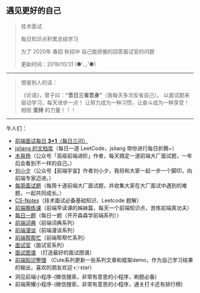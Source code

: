 ## 遇见更好的自己

> 技术面试
>
> 每日知识点积累总结学习
>
> 为了 2020年 春招  秋招中  自己能骄傲的回答面试官的问题
>
> 更新时间：2019/10/31  (●'◡'●)

------

> 借鉴别人的话：
>
> 《论语》，曾子曰：**“吾日三省吾身”**（我每天多次反省自己）。
> 以面试题来驱动学习，每天进步一点！
> 让努力成为一种习惯，让奋斗成为一种享受！ 相信 **坚持** 的力量！！！

------



牛人们：

- [前端面试每日 **3+1**（每日三问）](https://github.com/haizhilin2013)
- [jsliang 的文档库](https://github.com/LiangJunrong/document-library)（每日一道 LeetCode，jsliang 带你进行每日折腾~）
- [木易杨](https://github.com/Advanced-Frontend/Daily-Interview-Question)（公众号「高级前端进阶」作者，每天搞定一道前端大厂面试题，一年后会看到不一样的自己。）
- [刘小夕](https://github.com/YvetteLau/Step-By-Step)（公众号【前端宇宙】作者刘小夕，我将和大家一起一步一个脚印，向前端专家迈进。）
- [每周面试题](https://github.com/airuikun/Weekly-FE-Interview)（每周十道前端大厂面试题，并收集大家在大厂面试中遇到的难题，一起共同成长。）
- [CS-Notes](https://github.com/CyC2018/CS-Notes)（技术面试必备基础知识、Leetcode 题解）
- [前端晚练课](https://github.com/fezaoduke/fe-practice-hard)（前端早读课的姊妹篇，每天一个前端知识点，苦练前端真功夫）
- [每日一题](https://juejin.im/user/5c31b0176fb9a049f7465912)（每日一题（开开森森学前端系列））
- [前端词典](https://juejin.im/user/5b6d656ef265da0f7c4ff4fd/posts)（前端词典系列）
- [前端漫谈](https://juejin.im/user/585a2f52128fe10069ba1b95/posts)（前端漫谈系列）
- [前端帮帮忙](https://juejin.im/user/57b26b806be3ff006bb97122/posts)（前端帮帮忙系列）
- [面试官](https://juejin.im/user/58d8cd0644d9040069433edb/posts)（面试官系列）
- [面试图谱](https://yuchengkai.cn/docs/) （打造最好的面试图谱）
- [前端知识整理](https://github.com/pingan8787/Leo-JavaScript) （Cute系列更新一些系列文章和框架demo，作为自己学习结果的输出，喜欢的朋友欢迎 👉star）
- 洞见前端小程序-(微信搜索，非常有意思的小程序，刷题必备)
- 前端荣耀小程序-(微信搜索，非常有意思的小程序，通关打卡还有排行榜)


